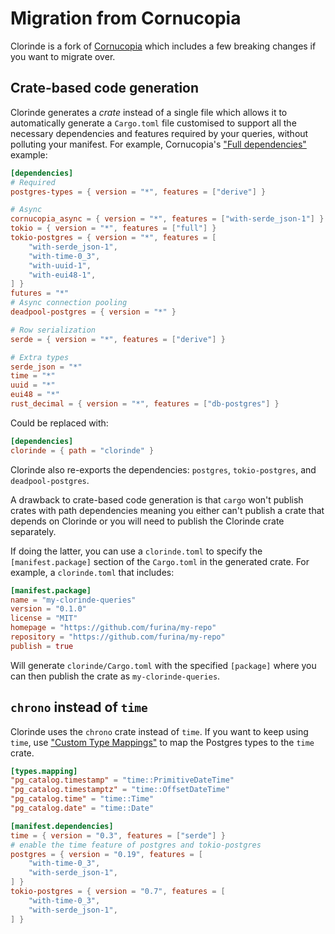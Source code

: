 # Migration from Cornucopia
Clorinde is a fork of [Cornucopia](https://github.com/cornucopia-rs/cornucopia) which includes a few breaking changes if you want to migrate over.

## Crate-based code generation
Clorinde generates a *crate* instead of a single file which allows it to automatically generate a `Cargo.toml` file customised to support all the necessary dependencies and features required by your queries, without polluting your manifest. For example, Cornucopia's ["Full dependencies"](https://cornucopia-rs.netlify.app/book/introduction/dependencies#full-dependencies) example:

```toml
[dependencies]
# Required
postgres-types = { version = "*", features = ["derive"] }

# Async
cornucopia_async = { version = "*", features = ["with-serde_json-1"] }
tokio = { version = "*", features = ["full"] }
tokio-postgres = { version = "*", features = [
    "with-serde_json-1",
    "with-time-0_3",
    "with-uuid-1",
    "with-eui48-1",
] }
futures = "*"
# Async connection pooling
deadpool-postgres = { version = "*" }

# Row serialization
serde = { version = "*", features = ["derive"] }

# Extra types
serde_json = "*"
time = "*"
uuid = "*"
eui48 = "*"
rust_decimal = { version = "*", features = ["db-postgres"] }
```

Could be replaced with:

```toml
[dependencies]
clorinde = { path = "clorinde" }
```

Clorinde also re-exports the dependencies: `postgres`, `tokio-postgres`, and `deadpool-postgres`.

A drawback to crate-based code generation is that `cargo` won't publish crates with path dependencies meaning you either can't publish a crate that depends on Clorinde or you will need to publish the Clorinde crate separately.

If doing the latter, you can use a `clorinde.toml` to specify the `[manifest.package]` section of the `Cargo.toml` in the generated crate. For example, a `clorinde.toml` that includes:

```toml
[manifest.package]
name = "my-clorinde-queries"
version = "0.1.0"
license = "MIT"
homepage = "https://github.com/furina/my-repo"
repository = "https://github.com/furina/my-repo"
publish = true
```

Will generate `clorinde/Cargo.toml` with the specified `[package]` where you can then publish the crate as `my-clorinde-queries`.

## `chrono` instead of `time`
Clorinde uses the `chrono` crate instead of `time`. If you want to keep using `time`, use ["Custom Type Mappings"](../configuration.html#custom-type-mappings) to map the Postgres types to the `time` crate.

```toml
[types.mapping]
"pg_catalog.timestamp" = "time::PrimitiveDateTime"
"pg_catalog.timestamptz" = "time::OffsetDateTime"
"pg_catalog.time" = "time::Time"
"pg_catalog.date" = "time::Date"

[manifest.dependencies]
time = { version = "0.3", features = ["serde"] }
# enable the time feature of postgres and tokio-postgres
postgres = { version = "0.19", features = [
    "with-time-0_3",
    "with-serde_json-1",
] }
tokio-postgres = { version = "0.7", features = [
    "with-time-0_3",
    "with-serde_json-1",
] }
```
